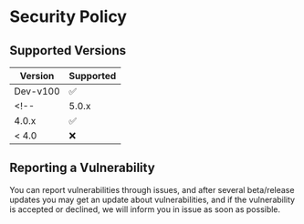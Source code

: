 # Security Policy

## Supported Versions

<!--Use this section to tell people about which versions of your project are
currently being supported with security updates.-->

| Version    | Supported          |
| ---------- | ------------------ |
| Dev-v100   | :white_check_mark: |
<!--| 5.0.x   | :x:                |
| 4.0.x   | :white_check_mark: |
| < 4.0   | :x:                |-->

## Reporting a Vulnerability

<!--Use this section to tell people how to report a vulnerability.

Tell them where to go, how often they can expect to get an update on a
reported vulnerability, what to expect if the vulnerability is accepted or
declined, etc.-->
You can report vulnerabilities through issues, and after several beta/release updates you may get an update about vulnerabilities, and if the vulnerability is accepted or declined, we will inform you in issue as soon as possible.

